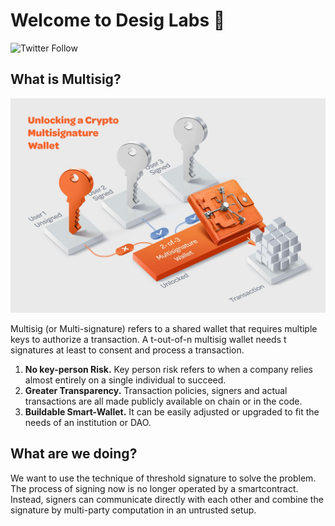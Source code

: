 # Welcome to Desig Labs 👋

![Twitter Follow](https://img.shields.io/twitter/follow/DesigLabs?style=social)

## What is Multisig?

![Multisig Wallet](https://raw.githubusercontent.com/Desig-Labs/.github/main/profile/Multisig-Wallet.jpeg)

Multisig (or Multi-signature) refers to a shared wallet that requires multiple keys to authorize a transaction. A t-out-of-n multisig wallet needs t signatures at least to consent and process a transaction.

1. **No key-person Risk.** Key person risk refers to when a company relies almost entirely on a single individual to succeed.
2. **Greater Transparency.** Transaction policies, signers and actual transactions are all made publicly available on chain or in the code.
3. **Buildable Smart-Wallet.** It can be easily adjusted or upgraded to fit the needs of an institution or DAO.

## What are we doing?

We want to use the technique of threshold signature to solve the problem. The process of signing now is no longer operated by a smartcontract. Instead, signers can communicate directly with each other and combine the signature by multi-party computation in an untrusted setup.
